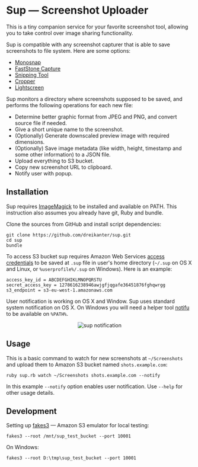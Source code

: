 # Sup — Screenshot Uploader

This is a tiny companion service for your favorite screenshot tool, allowing you to take control over image sharing functionality.

Sup is compatible with any screenshot capturer that is able to save screenshots to file system. Here are some options:

- [Monosnap](http://monosnap.com)
- [FastStone Capture](http://www.faststone.org/FSCaptureDetail.htm)
- [Snipping Tool](http://windows.microsoft.com/en-us/windows7/products/features/snipping-tool)
- [Cropper](https://cropper.codeplex.com/)
- [Lightscreen](http://lightscreen.com.ar/)

Sup monitors a directory where screenshots supposed to be saved, and performs the following operations for each new file:

- Determine better graphic format from JPEG and PNG, and convert source file if needed.
- Give a short unique name to the screenshot.
- (Optionally) Generate downscaled preview image with required dimensions.
- (Optionally) Save image metadata (like width, height, timestamp and some other information) to a JSON file.
- Upload everything to S3 bucket.
- Copy new screenshot URL to clipboard.
- Notify user with popup.

## Installation

Sup requires [ImageMagick](http://imagemagick.org/) to be installed and available on PATH. This instruction also assumes you already have git, Ruby and bundle.

Clone the sources from GitHub and install script dependencies:

	git clone https://github.com/dreikanter/sup.git
	cd sup
	bundle

To access S3 bucket sup requires Amazon Web Services [access credentials](https://console.aws.amazon.com/iam/home?#users) to be saved at `.sup` file in user's home directory (`~/.sup` on OS X and Linux, or `%userprofile%/.sup` on Windows). Here is an example:

	access_key_id = ABCDEFGHIKLMNOPQRSTU
	secret_access_key = 1278616238946awjgfjqgafe36451876fghqwrgg
	s3_endpoint = s3-eu-west-1.amazonaws.com

User notification is working on OS X and Window. Sup uses standard system notification on OS X. On Windows you will need a helper tool [notifu](http://www.paralint.com/projects/notifu/) to be available on `%PATH%`.

<p align="center"><img src="http://sh.drafts.cc/2w.jpg" alt="sup notification"></p>

## Usage

This is a basic command to watch for new screenshots at `~/Screenshots` and upload them to Amazon S3 bucket named `shots.example.com`:

	ruby sup.rb watch ~/Screenshots shots.example.com --notify

In this example `--notify` option enables user notification. Use `--help` for other usage details.

## Development

Setting up [fakes3](https://github.com/jubos/fake-s3) — Amazon S3 emulator for local testing:

	fakes3 --root /mnt/sup_test_bucket --port 10001

On Windows:

	fakes3 --root D:\tmp\sup_test_bucket --port 10001
